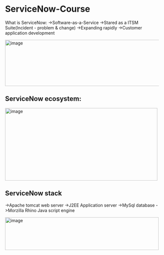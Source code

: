 # ServiceNow-Course

What is ServiceNow:
->Software-as-a-Service
->Stared as a ITSM Suite(Incident - problem & change)
->Expanding rapidly
->Customer application development

<img width="809" height="151" alt="image" src="https://github.com/user-attachments/assets/53a42b24-c7f9-4263-a442-e325b6c83feb" />


## ServiceNow ecosystem:

<img width="499" height="237" alt="image" src="https://github.com/user-attachments/assets/e5ae9174-77f3-43d5-ad12-199e2482fdec" />

## ServiceNow stack

->Apache tomcat web server
->J2EE Application server
->MySql database
->Morzilla Rhino Java script engine

<img width="503" height="107" alt="image" src="https://github.com/user-attachments/assets/6246a378-c90b-44a9-bcd7-9d456113228a" />


